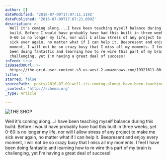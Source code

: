 ```yaml
---
author: []
dateModified: '2016-07-09T17:07:11.119Z'
datePublished: '2016-07-09T17:07:21.009Z'
description: >-
  Well it's coming along....I have been teaching myself balance during this
  build. Before I would have probably have had this built in three weeks, yet
  0-60 is no longer my life, nor will I allow stress of any project to make me
  sick ever again, no matter what if I can help it. Beepresent and enjoy every
  moment, I will not be so crazy busy that I miss all my moments. I feel I have
  been doing fantastic and learning how to re wire this part of my brain is
  challenging, yet I'm having a great deal of success!
inFeed: true
isBasedOnUrl: >-
  https://the-grid-user-content.s3-us-west-2.amazonaws.com/19321611-80f3-4016-864a-32305ce80736.jpg
title: ''
starred: false
sourcePath: _posts/2016-07-09-well-its-coming-alongi-have-been-teaching-myself-balanc.md
_context: 'http://schema.org'
_type: Article

---
```

![THE SHOP](https://the-grid-user-content.s3-us-west-2.amazonaws.com/19321611-80f3-4016-864a-32305ce80736.jpg)

Well it's coming along....I have been teaching myself balance during this build. Before I would have probably have had this built in three weeks, yet 0-60 is no longer my life, nor will I allow stress of any project to make me sick ever again, no matter what if I can help it. Beepresent and enjoy every moment, I will not be so crazy busy that I miss all my moments. I feel I have been doing fantastic and learning how to re wire this part of my brain is challenging, yet I'm having a great deal of success!